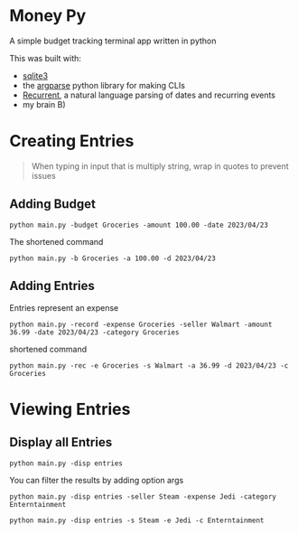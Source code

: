 # Money Py
A simple budget tracking terminal app written in python

This was built with:
- [sqlite3](https://docs.python.org/3/library/sqlite3.html)
- the [argparse](https://docs.python.org/3/library/argparse.html#module-argparse) python library for making CLIs
- [Recurrent](https://github.com/kvh/recurrent), a natural language parsing of dates and recurring events 
- my brain B)

# Creating Entries
> When typing in input that is multiply string, wrap in quotes to prevent issues

## Adding Budget

```shell
python main.py -budget Groceries -amount 100.00 -date 2023/04/23
```

The shortened command
```shell
python main.py -b Groceries -a 100.00 -d 2023/04/23
```

## Adding Entries
Entries represent an expense
```shell
python main.py -record -expense Groceries -seller Walmart -amount 36.99 -date 2023/04/23 -category Groceries
```

shortened command
```shell
python main.py -rec -e Groceries -s Walmart -a 36.99 -d 2023/04/23 -c Groceries
```

# Viewing Entries
## Display all Entries
```shell
python main.py -disp entries
```

You can filter the results by adding option args
```shell
python main.py -disp entries -seller Steam -expense Jedi -category Enterntainment 
```

```shell
python main.py -disp entries -s Steam -e Jedi -c Enterntainment 
```